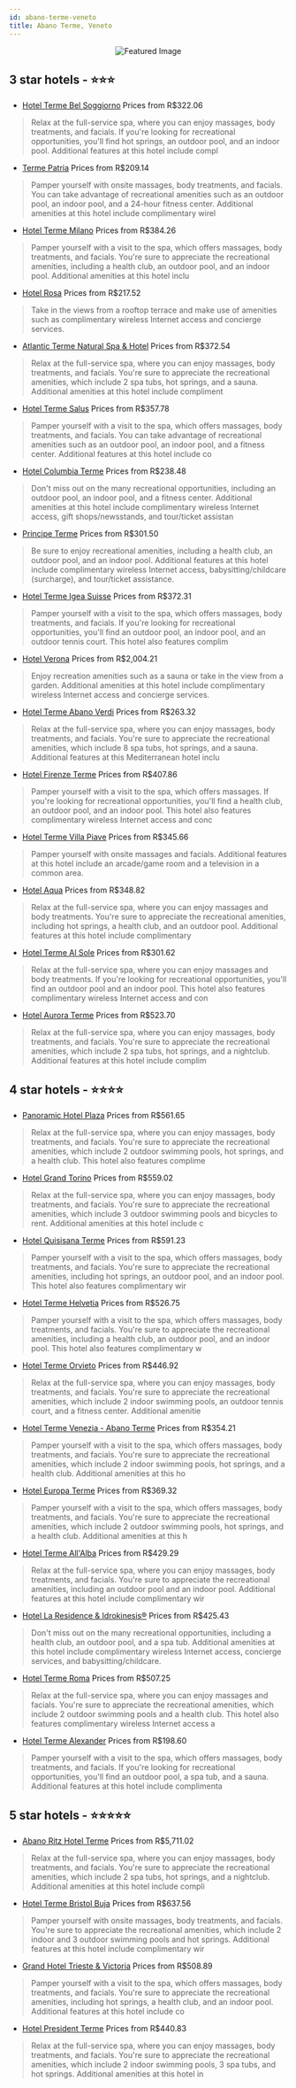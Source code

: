 ```yaml
---
id: abano-terme-veneto
title: Abano Terme, Veneto
---
```


<center><img src="https://i.travelapi.com/hotels/16000000/15220000/15215600/15215534/4f76803a_z.jpg" alt="Featured Image" /></center>


##  3 star hotels - ⭐️⭐️⭐️

-    [Hotel Terme Bel Soggiorno](https://us.hurb.com/hotels/abano-terme/hotel-terme-bel-soggiorno-JNP-JP378120?cmp=18055) Prices from R$322.06
   > Relax at the full-service spa, where you can enjoy massages, body treatments, and facials. If you're looking for recreational opportunities, you'll find hot springs, an outdoor pool, and an indoor pool. Additional features at this hotel include compl
-    [Terme Patria](https://us.hurb.com/hotels/abano-terme/terme-patria-JNP-JP353066?cmp=18055) Prices from R$209.14
   > Pamper yourself with onsite massages, body treatments, and facials. You can take advantage of recreational amenities such as an outdoor pool, an indoor pool, and a 24-hour fitness center. Additional amenities at this hotel include complimentary wirel
-    [Hotel Terme Milano](https://us.hurb.com/hotels/abano-terme/hotel-terme-milano-JNP-JP154239?cmp=18055) Prices from R$384.26
   > Pamper yourself with a visit to the spa, which offers massages, body treatments, and facials. You're sure to appreciate the recreational amenities, including a health club, an outdoor pool, and an indoor pool. Additional amenities at this hotel inclu
-    [Hotel Rosa](https://us.hurb.com/hotels/abano-terme/hotel-rosa-JNP-JP799262?cmp=18055) Prices from R$217.52
   > Take in the views from a rooftop terrace and make use of amenities such as complimentary wireless Internet access and concierge services.
-    [Atlantic Terme Natural Spa & Hotel](https://us.hurb.com/hotels/abano-terme/atlantic-terme-natural-spa-hotel-JNP-JP759116?cmp=18055) Prices from R$372.54
   > Relax at the full-service spa, where you can enjoy massages, body treatments, and facials. You're sure to appreciate the recreational amenities, which include 2 spa tubs, hot springs, and a sauna. Additional amenities at this hotel include compliment
-    [Hotel Terme Salus](https://us.hurb.com/hotels/abano-terme/hotel-terme-salus-JNP-JP449608?cmp=18055) Prices from R$357.78
   > Pamper yourself with a visit to the spa, which offers massages, body treatments, and facials. You can take advantage of recreational amenities such as an outdoor pool, an indoor pool, and a fitness center. Additional features at this hotel include co
-    [Hotel Columbia Terme](https://us.hurb.com/hotels/abano-terme/hotel-columbia-terme-JNP-JP788237?cmp=18055) Prices from R$238.48
   > Don't miss out on the many recreational opportunities, including an outdoor pool, an indoor pool, and a fitness center. Additional amenities at this hotel include complimentary wireless Internet access, gift shops/newsstands, and tour/ticket assistan
-    [Principe Terme](https://us.hurb.com/hotels/abano-terme/principe-terme-JNP-JP173406?cmp=18055) Prices from R$301.50
   > Be sure to enjoy recreational amenities, including a health club, an outdoor pool, and an indoor pool. Additional features at this hotel include complimentary wireless Internet access, babysitting/childcare (surcharge), and tour/ticket assistance.
-    [Hotel Terme Igea Suisse](https://us.hurb.com/hotels/abano-terme/hotel-terme-igea-suisse-JNP-JP421214?cmp=18055) Prices from R$372.31
   > Pamper yourself with a visit to the spa, which offers massages, body treatments, and facials. If you're looking for recreational opportunities, you'll find an outdoor pool, an indoor pool, and an outdoor tennis court. This hotel also features complim
-    [Hotel Verona](https://us.hurb.com/hotels/abano-terme/hotel-verona-JNP-JP763074?cmp=18055) Prices from R$2,004.21
   > Enjoy recreation amenities such as a sauna or take in the view from a garden. Additional amenities at this hotel include complimentary wireless Internet access and concierge services.
-    [Hotel Terme Abano Verdi](https://us.hurb.com/hotels/abano-terme/hotel-terme-abano-verdi-JNP-JP492927?cmp=18055) Prices from R$263.32
   > Relax at the full-service spa, where you can enjoy massages, body treatments, and facials. You're sure to appreciate the recreational amenities, which include 8 spa tubs, hot springs, and a sauna. Additional features at this Mediterranean hotel inclu
-    [Hotel Firenze Terme](https://us.hurb.com/hotels/abano-terme/hotel-firenze-terme-JNP-JP782328?cmp=18055) Prices from R$407.86
   > Pamper yourself with a visit to the spa, which offers massages. If you're looking for recreational opportunities, you'll find a health club, an outdoor pool, and an indoor pool. This hotel also features complimentary wireless Internet access and conc
-    [Hotel Terme Villa Piave](https://us.hurb.com/hotels/abano-terme/hotel-terme-villa-piave-JNP-JP673335?cmp=18055) Prices from R$345.66
   > Pamper yourself with onsite massages and facials. Additional features at this hotel include an arcade/game room and a television in a common area.
-    [Hotel Aqua](https://us.hurb.com/hotels/abano-terme/hotel-aqua-JNP-JP049096?cmp=18055) Prices from R$348.82
   > Relax at the full-service spa, where you can enjoy massages and body treatments. You're sure to appreciate the recreational amenities, including hot springs, a health club, and an outdoor pool. Additional features at this hotel include complimentary 
-    [Hotel Terme Al Sole](https://us.hurb.com/hotels/abano-terme/hotel-terme-al-sole-JNP-JP514243?cmp=18055) Prices from R$301.62
   > Relax at the full-service spa, where you can enjoy massages and body treatments. If you're looking for recreational opportunities, you'll find an outdoor pool and an indoor pool. This hotel also features complimentary wireless Internet access and con
-    [Hotel Aurora Terme](https://us.hurb.com/hotels/abano-terme/hotel-aurora-terme-JNP-JP998171?cmp=18055) Prices from R$523.70
   > Relax at the full-service spa, where you can enjoy massages, body treatments, and facials. You're sure to appreciate the recreational amenities, which include 2 spa tubs, hot springs, and a nightclub. Additional features at this hotel include complim

##  4 star hotels - ⭐️⭐️⭐️⭐️

-    [Panoramic Hotel Plaza](https://us.hurb.com/hotels/abano-terme/panoramic-hotel-plaza-JNP-JP151784?cmp=18055) Prices from R$561.65
   > Relax at the full-service spa, where you can enjoy massages, body treatments, and facials. You're sure to appreciate the recreational amenities, which include 2 outdoor swimming pools, hot springs, and a health club. This hotel also features complime
-    [Hotel Grand Torino](https://us.hurb.com/hotels/abano-terme/hotel-grand-torino-JNP-JP514695?cmp=18055) Prices from R$559.02
   > Relax at the full-service spa, where you can enjoy massages, body treatments, and facials. You're sure to appreciate the recreational amenities, which include 3 outdoor swimming pools and bicycles to rent. Additional amenities at this hotel include c
-    [Hotel Quisisana Terme](https://us.hurb.com/hotels/abano-terme/hotel-quisisana-terme-JNP-JP082137?cmp=18055) Prices from R$591.23
   > Pamper yourself with a visit to the spa, which offers massages, body treatments, and facials. You're sure to appreciate the recreational amenities, including hot springs, an outdoor pool, and an indoor pool. This hotel also features complimentary wir
-    [Hotel Terme Helvetia](https://us.hurb.com/hotels/abano-terme/hotel-terme-helvetia-JNP-JP154400?cmp=18055) Prices from R$526.75
   > Pamper yourself with a visit to the spa, which offers massages, body treatments, and facials. You're sure to appreciate the recreational amenities, including a health club, an outdoor pool, and an indoor pool. This hotel also features complimentary w
-    [Hotel Terme Orvieto](https://us.hurb.com/hotels/abano-terme/hotel-terme-orvieto-JNP-JP673334?cmp=18055) Prices from R$446.92
   > Relax at the full-service spa, where you can enjoy massages, body treatments, and facials. You're sure to appreciate the recreational amenities, which include 2 indoor swimming pools, an outdoor tennis court, and a fitness center. Additional amenitie
-    [Hotel Terme Venezia - Abano Terme](https://us.hurb.com/hotels/abano-terme/hotel-terme-venezia-abano-terme-JNP-JP783672?cmp=18055) Prices from R$354.21
   > Pamper yourself with a visit to the spa, which offers massages, body treatments, and facials. You're sure to appreciate the recreational amenities, which include 2 indoor swimming pools, hot springs, and a health club. Additional amenities at this ho
-    [Hotel Europa Terme](https://us.hurb.com/hotels/abano-terme/hotel-europa-terme-JNP-JP201313?cmp=18055) Prices from R$369.32
   > Pamper yourself with a visit to the spa, which offers massages, body treatments, and facials. You're sure to appreciate the recreational amenities, which include 2 outdoor swimming pools, hot springs, and a health club. Additional amenities at this h
-    [Hotel Terme All'Alba](https://us.hurb.com/hotels/abano-terme/hotel-terme-all-alba-JNP-JP776654?cmp=18055) Prices from R$429.29
   > Relax at the full-service spa, where you can enjoy massages, body treatments, and facials. You're sure to appreciate the recreational amenities, including an outdoor pool and an indoor pool. Additional features at this hotel include complimentary wir
-    [Hotel La Residence & Idrokinesis®](https://us.hurb.com/hotels/abano-terme/hotel-la-residence-idrokinesis-r-JNP-JP151070?cmp=18055) Prices from R$425.43
   > Don't miss out on the many recreational opportunities, including a health club, an outdoor pool, and a spa tub. Additional amenities at this hotel include complimentary wireless Internet access, concierge services, and babysitting/childcare.
-    [Hotel Terme Roma](https://us.hurb.com/hotels/abano-terme/hotel-terme-roma-JNP-JP153916?cmp=18055) Prices from R$507.25
   > Relax at the full-service spa, where you can enjoy massages and facials. You're sure to appreciate the recreational amenities, which include 2 outdoor swimming pools and a health club. This hotel also features complimentary wireless Internet access a
-    [Hotel Terme Alexander](https://us.hurb.com/hotels/abano-terme/hotel-terme-alexander-JNP-JP153063?cmp=18055) Prices from R$198.60
   > Pamper yourself with a visit to the spa, which offers massages, body treatments, and facials. If you're looking for recreational opportunities, you'll find an outdoor pool, a spa tub, and a sauna. Additional features at this hotel include complimenta

##  5 star hotels - ⭐️⭐️⭐️⭐️⭐️

-    [Abano Ritz Hotel Terme](https://us.hurb.com/hotels/abano-terme/abano-ritz-hotel-terme-JNP-JP843029?cmp=18055) Prices from R$5,711.02
   > Relax at the full-service spa, where you can enjoy massages, body treatments, and facials. You're sure to appreciate the recreational amenities, which include 2 spa tubs, hot springs, and a nightclub. Additional amenities at this hotel include compli
-    [Hotel Terme Bristol Buja](https://us.hurb.com/hotels/abano-terme/hotel-terme-bristol-buja-JNP-JP151714?cmp=18055) Prices from R$637.56
   > Pamper yourself with onsite massages, body treatments, and facials. You're sure to appreciate the recreational amenities, which include 2 indoor and 3 outdoor swimming pools and hot springs. Additional features at this hotel include complimentary wir
-    [Grand Hotel Trieste & Victoria](https://us.hurb.com/hotels/abano-terme/grand-hotel-trieste-victoria-JNP-JP993981?cmp=18055) Prices from R$508.89
   > Pamper yourself with a visit to the spa, which offers massages, body treatments, and facials. You're sure to appreciate the recreational amenities, including hot springs, a health club, and an indoor pool. Additional features at this hotel include co
-    [Hotel President Terme](https://us.hurb.com/hotels/abano-terme/hotel-president-terme-JNP-JP296581?cmp=18055) Prices from R$440.83
   > Relax at the full-service spa, where you can enjoy massages, body treatments, and facials. You're sure to appreciate the recreational amenities, which include 2 indoor swimming pools, 3 spa tubs, and hot springs. Additional amenities at this hotel in
